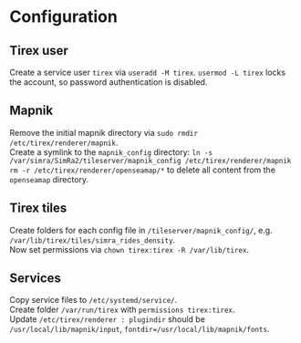 # Configuration
## Tirex user

Create a service user `tirex` via `useradd -M tirex`. `usermod -L tirex` locks the account, so password authentication is disabled. 

## Mapnik

Remove the initial mapnik directory via `sudo rmdir /etc/tirex/renderer/mapnik`.  
Create a symlink to the `mapnik_config` directory: `ln -s /var/simra/SimRa2/tileserver/mapnik_config /etc/tirex/renderer/mapnik`  
`rm -r /etc/tirex/renderer/openseamap/*` to delete all content from the `openseamap` directory.  

## Tirex tiles

Create folders for each config file in `/tileserver/mapnik_config/`, e.g. `/var/lib/tirex/tiles/simra_rides_density`.  
Now set permissions via `chown tirex:tirex -R /var/lib/tirex`.  

## Services

Copy service files to `/etc/systemd/service/`.  
Create folder `/var/run/tirex` with `permissions tirex:tirex`.  
Update `/etc/tirex/renderer : plugindir` should be `/usr/local/lib/mapnik/input`, `fontdir=/usr/local/lib/mapnik/fonts`.  